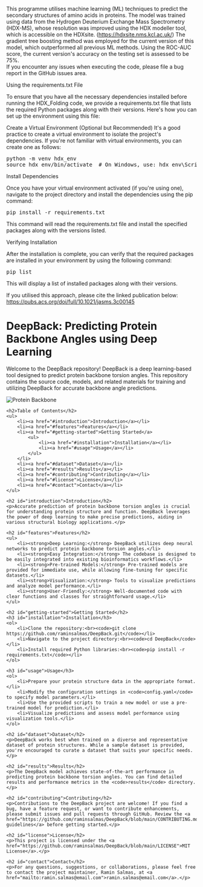 This programme utilises machine learning (ML) techniques to predict the secondary structures of amino acids in proteins. The model was trained using data from the Hydrogen Deuterium Exchange Mass Spectrometry (HDX-MS), whose resolution was improved using the HDX modeller tool, which is accessible on the HDXsite. (https://hdxsite.nms.kcl.ac.uk/) The gradient tree boosting method was employed for the current version of this model, which outperformed all previous ML methods. Using the ROC-AUC score, the current version's accuracy on the testing set is assessed to be 75%.<br >
If you encounter any issues when executing the code, please file a bug report in the GitHub issues area.<br>

Using the requirements.txt File

To ensure that you have all the necessary dependencies installed before running the HDX_Folding code, we provide a requirements.txt file that lists the required Python packages along 
with their versions. Here's how you can set up the environment using this file:

Create a Virtual Environment (Optional but Recommended)
It's a good practice to create a virtual environment to isolate the project's dependencies. If you're not familiar with virtual environments, you can create one as follows:
<pre>
python -m venv hdx_env
source hdx_env/bin/activate  # On Windows, use: hdx_env\Scripts\activate
</pre>


Install Dependencies

Once you have your virtual environment activated (if you're using one), navigate to the project directory and install the dependencies using the pip command:
<pre>
pip install -r requirements.txt
</pre>
This command will read the requirements.txt file and install the specified packages along with the versions listed.

Verifying Installation

After the installation is complete, you can verify that the required packages are installed in your environment by using the following command:
<pre>
pip list
</pre>
This will display a list of installed packages along with their versions. <be>

If you utilised this approach, please cite the linked publication below: <br>
https://pubs.acs.org/doi/full/10.1021/jasms.3c00145




<!DOCTYPE html>
<html>
<head>
    <title>DeepBack: Predicting Protein Backbone Angles using Deep Learning</title>
</head>
<body>
    <h1>DeepBack: Predicting Protein Backbone Angles using Deep Learning</h1>
    <p>Welcome to the DeepBack repository! DeepBack is a deep learning-based tool designed to predict protein backbone torsion angles. This repository contains the source code, models, and related materials for training and utilizing DeepBack for accurate backbone angle predictions.</p>
    <img src="https://github.com/raminsalmas/DeepBack/blob/main/protein_backbone.png" alt="Protein Backbone">
    
    <h2>Table of Contents</h2>
    <ul>
        <li><a href="#introduction">Introduction</a></li>
        <li><a href="#features">Features</a></li>
        <li><a href="#getting-started">Getting Started</a>
            <ul>
                <li><a href="#installation">Installation</a></li>
                <li><a href="#usage">Usage</a></li>
            </ul>
        </li>
        <li><a href="#dataset">Dataset</a></li>
        <li><a href="#results">Results</a></li>
        <li><a href="#contributing">Contributing</a></li>
        <li><a href="#license">License</a></li>
        <li><a href="#contact">Contact</a></li>
    </ul>

    <h2 id="introduction">Introduction</h2>
    <p>Accurate prediction of protein backbone torsion angles is crucial for understanding protein structure and function. DeepBack leverages the power of deep learning to make precise predictions, aiding in various structural biology applications.</p>
    
    <h2 id="features">Features</h2>
    <ul>
        <li><strong>Deep Learning:</strong> DeepBack utilizes deep neural networks to predict protein backbone torsion angles.</li>
        <li><strong>Easy Integration:</strong> The codebase is designed to be easily integrated into existing bioinformatics workflows.</li>
        <li><strong>Pre-trained Models:</strong> Pre-trained models are provided for immediate use, while allowing fine-tuning for specific datasets.</li>
        <li><strong>Visualization:</strong> Tools to visualize predictions and analyze model performance.</li>
        <li><strong>User-Friendly:</strong> Well-documented code with clear functions and classes for straightforward usage.</li>
    </ul>

    <h2 id="getting-started">Getting Started</h2>
    <h3 id="installation">Installation</h3>
    <ol>
        <li>Clone the repository:<br><code>git clone https://github.com/raminsalmas/DeepBack.git</code></li>
        <li>Navigate to the project directory:<br><code>cd DeepBack</code></li>
        <li>Install required Python libraries:<br><code>pip install -r requirements.txt</code></li>
    </ol>

    <h3 id="usage">Usage</h3>
    <ol>
        <li>Prepare your protein structure data in the appropriate format.</li>
        <li>Modify the configuration settings in <code>config.yaml</code> to specify model parameters.</li>
        <li>Use the provided scripts to train a new model or use a pre-trained model for prediction.</li>
        <li>Visualize predictions and assess model performance using visualization tools.</li>
    </ol>

    <h2 id="dataset">Dataset</h2>
    <p>DeepBack works best when trained on a diverse and representative dataset of protein structures. While a sample dataset is provided, you're encouraged to curate a dataset that suits your specific needs.</p>

    <h2 id="results">Results</h2>
    <p>The DeepBack model achieves state-of-the-art performance in predicting protein backbone torsion angles. You can find detailed results and performance metrics in the <code>results</code> directory.</p>

    <h2 id="contributing">Contributing</h2>
    <p>Contributions to the DeepBack project are welcome! If you find a bug, have a feature request, or want to contribute enhancements, please submit issues and pull requests through GitHub. Review the <a href="https://github.com/raminsalmas/DeepBack/blob/main/CONTRIBUTING.md">contribution guidelines</a> before getting started.</p>

    <h2 id="license">License</h2>
    <p>This project is licensed under the <a href="https://github.com/raminsalmas/DeepBack/blob/main/LICENSE">MIT License</a>.</p>

    <h2 id="contact">Contact</h2>
    <p>For any questions, suggestions, or collaborations, please feel free to contact the project maintainer, Ramin Salmas, at <a href="mailto:ramin.salmas@email.com">ramin.salmas@email.com</a>.</p>
</body>
</html>

